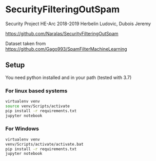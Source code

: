 # SecurityFilteringOutSpam

Security Project
HE-Arc 2018-2019
Herbelin Ludovic, Dubois Jeremy

https://github.com/Naralas/SecurityFilteringOutSpam

Dataset taken from https://github.com/Gago993/SpamFilterMachineLearning


## Setup

You need python installed and in your path (tested with 3.7)

### For linux based systems

```bash
virtualenv venv
source venv/Scripts/activate
pip install -r requirements.txt
jupyter notebook
```

### For Windows

```bash
virtualenv venv
venv/Scripts/activate/activate.bat
pip install -r requirements.txt
jupyter notebook
```
